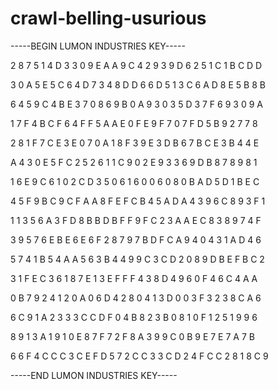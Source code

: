 # crawl-belling-usurious

-----BEGIN LUMON INDUSTRIES KEY-----

2 8 7 5 1 4 D 3 3 0 9 E A A 9 C 4 2 9 3 9 D 6 2 5 1 C 1 B C D D

3 0 A 5 E 5 C 6 4 D 7 3 4 8 D D 6 6 D 5 1 3 C 6 A D 8 E 5 B 8 B

6 4 5 9 C 4 B E 3 7 0 8 6 9 B 0 A 9 3 0 3 5 D 3 7 F 6 9 3 0 9 A

1 7 F 4 B C F 6 4 F F 5 A A E 0 F E 9 F 7 0 7 F D 5 B 9 2 7 7 8

2 8 1 F 7 C E 3 E 0 7 0 A 1 8 F 3 9 E 3 D B 6 7 B C E 3 B 4 4 E

A 4 3 0 E 5 F C 2 5 2 6 1 1 C 9 0 2 E 9 3 3 6 9 D B 8 7 8 9 8 1

1 6 E 9 C 6 1 0 2 C D 3 5 0 6 1 6 0 0 6 0 8 0 B A D 5 D 1 B E C

4 5 F 9 B C 9 C F A A 8 F E F C B 4 5 A D A 4 3 9 6 C 8 9 3 F 1

1 1 3 5 6 A 3 F D 8 B B D B F F 9 F C 2 3 A A E C 8 3 8 9 7 4 F

3 9 5 7 6 E B E 6 E 6 F 2 8 7 9 7 B D F C A 9 4 0 4 3 1 A D 4 6

5 7 4 1 B 5 4 A A 5 6 3 B 4 4 9 9 C 3 C D 2 0 8 9 D B E F B C 2

3 1 F E C 3 6 1 8 7 E 1 3 E F F F 4 3 8 D 4 9 6 0 F 4 6 C 4 A A

0 B 7 9 2 4 1 2 0 A 0 6 D 4 2 8 0 4 1 3 D 0 0 3 F 3 2 3 8 C A 6

6 C 9 1 A 2 3 3 3 C C D F 0 4 B 8 2 3 B 0 8 1 0 F 1 2 5 1 9 9 6

8 9 1 3 A 1 9 1 0 E 8 7 F 7 2 F 8 A 3 9 9 C 0 B 9 E 7 E 7 A 7 B

6 6 F 4 C C C 3 C E F D 5 7 2 C C 3 3 C D 2 4 F C C 2 8 1 8 C 9

-----END LUMON INDUSTRIES KEY-----
